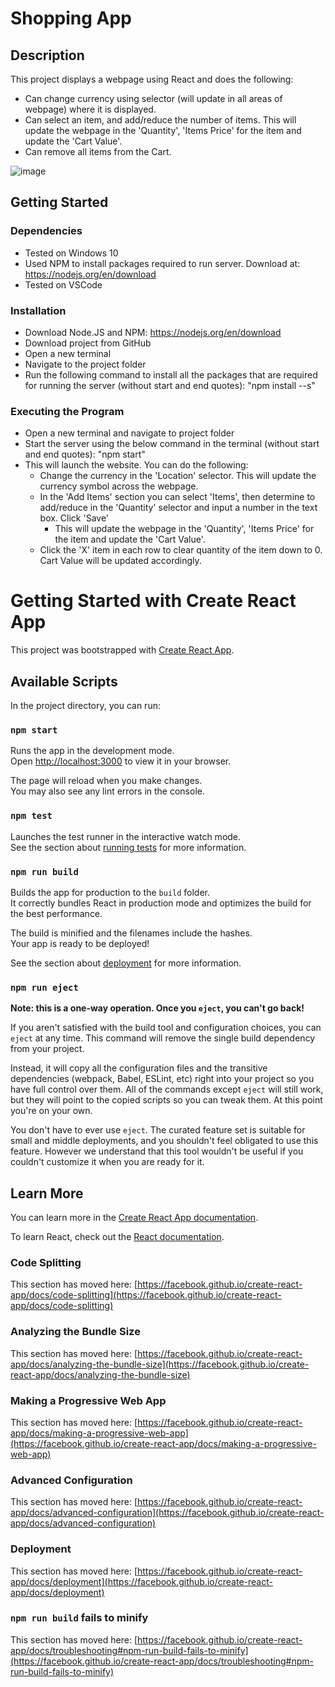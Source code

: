 # Shopping App

## Description

This project displays a webpage using React and does the following:
- Can change currency using selector (will update in all areas of webpage) where it is displayed. 
- Can select an item, and add/reduce the number of items. This will update the webpage in the 'Quantity', 'Items Price' for the item and update the 'Cart Value'.
- Can remove all items from the Cart.

![image](https://github.com/MaayonThayaparan/ShoppingApp-React/assets/43158629/3c736546-5913-4d3b-925a-99c262e4c0ba)

## Getting Started

### Dependencies
- Tested on Windows 10
- Used NPM to install packages required to run server. Download at: https://nodejs.org/en/download
- Tested on VSCode

### Installation
- Download Node.JS and NPM: https://nodejs.org/en/download
- Download project from GitHub
- Open a new terminal
- Navigate to the project folder
- Run the following command to install all the packages that are required for running the server (without start and end quotes):
  "npm install --s"

### Executing the Program
- Open a new terminal and navigate to project folder 
- Start the server using the below command in the terminal (without start and end quotes):
  "npm start"
- This will launch the website. You can do the following:
     - Change the currency in the 'Location' selector. This will update the currency symbol across the webpage.
     - In the 'Add Items' section you can select 'Items', then determine to add/reduce in the 'Quantity' selector and input a number in the text box. Click 'Save'
          - This will update the webpage in the 'Quantity', 'Items Price' for the item and update the 'Cart Value'.
     - Click the 'X' item in each row to clear quantity of the item down to 0. Cart Value will be updated accordingly. 


# Getting Started with Create React App

This project was bootstrapped with [Create React App](https://github.com/facebook/create-react-app).

## Available Scripts

In the project directory, you can run:

### `npm start`

Runs the app in the development mode.\
Open [http://localhost:3000](http://localhost:3000) to view it in your browser.

The page will reload when you make changes.\
You may also see any lint errors in the console.

### `npm test`

Launches the test runner in the interactive watch mode.\
See the section about [running tests](https://facebook.github.io/create-react-app/docs/running-tests) for more information.

### `npm run build`

Builds the app for production to the `build` folder.\
It correctly bundles React in production mode and optimizes the build for the best performance.

The build is minified and the filenames include the hashes.\
Your app is ready to be deployed!

See the section about [deployment](https://facebook.github.io/create-react-app/docs/deployment) for more information.

### `npm run eject`

**Note: this is a one-way operation. Once you `eject`, you can't go back!**

If you aren't satisfied with the build tool and configuration choices, you can `eject` at any time. This command will remove the single build dependency from your project.

Instead, it will copy all the configuration files and the transitive dependencies (webpack, Babel, ESLint, etc) right into your project so you have full control over them. All of the commands except `eject` will still work, but they will point to the copied scripts so you can tweak them. At this point you're on your own.

You don't have to ever use `eject`. The curated feature set is suitable for small and middle deployments, and you shouldn't feel obligated to use this feature. However we understand that this tool wouldn't be useful if you couldn't customize it when you are ready for it.

## Learn More

You can learn more in the [Create React App documentation](https://facebook.github.io/create-react-app/docs/getting-started).

To learn React, check out the [React documentation](https://reactjs.org/).

### Code Splitting

This section has moved here: [https://facebook.github.io/create-react-app/docs/code-splitting](https://facebook.github.io/create-react-app/docs/code-splitting)

### Analyzing the Bundle Size

This section has moved here: [https://facebook.github.io/create-react-app/docs/analyzing-the-bundle-size](https://facebook.github.io/create-react-app/docs/analyzing-the-bundle-size)

### Making a Progressive Web App

This section has moved here: [https://facebook.github.io/create-react-app/docs/making-a-progressive-web-app](https://facebook.github.io/create-react-app/docs/making-a-progressive-web-app)

### Advanced Configuration

This section has moved here: [https://facebook.github.io/create-react-app/docs/advanced-configuration](https://facebook.github.io/create-react-app/docs/advanced-configuration)

### Deployment

This section has moved here: [https://facebook.github.io/create-react-app/docs/deployment](https://facebook.github.io/create-react-app/docs/deployment)

### `npm run build` fails to minify

This section has moved here: [https://facebook.github.io/create-react-app/docs/troubleshooting#npm-run-build-fails-to-minify](https://facebook.github.io/create-react-app/docs/troubleshooting#npm-run-build-fails-to-minify)
